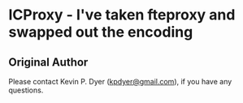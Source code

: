 

ICProxy - I've taken fteproxy and swapped out the encoding
========

Original Author
------

Please contact Kevin P. Dyer (kpdyer@gmail.com), if you have any questions.
